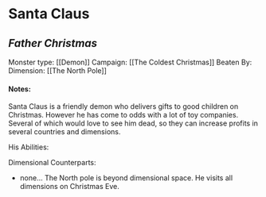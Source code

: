 # Santa Claus
## *Father Christmas*

Monster type: [[Demon]]
Campaign: [[The Coldest Christmas]]
Beaten By: 
Dimension: [[The North Pole]]

#### Notes:
Santa Claus is a friendly demon who delivers gifts to good children on Christmas. However he has come to odds with a lot of toy companies. Several of which would love to see him dead, so they can increase profits in several countries and dimensions.

His Abilities:


Dimensional Counterparts:
 - none... The North pole is beyond dimensional space. He visits all dimensions on Christmas Eve.